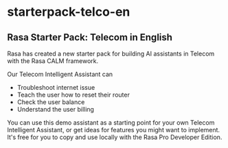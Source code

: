 # starterpack-telco-en

## Rasa Starter Pack: Telecom in English

Rasa has created a new starter pack for building AI assistants in Telecom with the Rasa CALM framework.

Our Telecom Intelligent Assistant can
- Troubleshoot internet issue
- Teach the user how to reset their router
- Check the user balance
- Understand the user billing

You can use this demo assistant as a starting point for your own Telecom Intelligent Assistant, or get ideas for features you might want to implement. It's free for you to copy and use locally with the Rasa Pro Developer Edition.